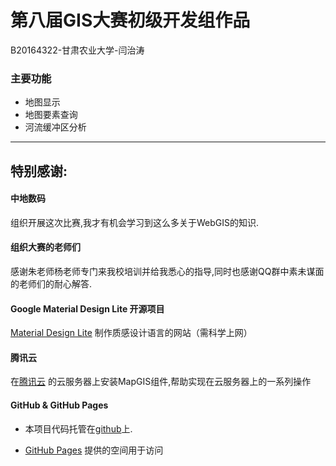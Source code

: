 # 第八届GIS大赛初级开发组作品
B20164322-甘肃农业大学-闫治涛

### 主要功能

- 地图显示
- 地图要素查询
- 河流缓冲区分析

-------
## 特别感谢:

#### 中地数码
组织开展这次比赛,我才有机会学习到这么多关于WebGIS的知识.

#### 组织大赛的老师们

感谢朱老师杨老师专门来我校培训并给我悉心的指导,同时也感谢QQ群中素未谋面的老师们的耐心解答.

#### Google Material Design Lite 开源项目
[Material Design Lite](https://getmdl.io/) 制作质感设计语言的网站（需科学上网）


#### 腾讯云
在[腾讯云](https://www.qcloud.com/) 的云服务器上安装MapGIS组件,帮助实现在云服务器上的一系列操作

#### GitHub & GitHub Pages
- 本项目代码托管在[github](https://github.com/gooin1/gooin1.github.io)上.

- [GitHub Pages](https://pages.github.com/) 提供的空间用于访问







